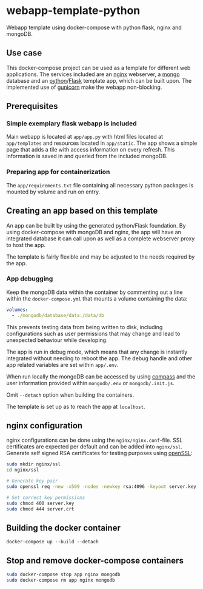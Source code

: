# webapp-template-python
Webapp template using docker-compose with python flask, nginx and mongoDB.

## Use case

This docker-compose project can be used as a template for different web applications. The services included are an [nginx][1] webserver, a [mongo][2] database and an [python][3]/[Flask][4] template app, which can be built upon. The implemented use of [gunicorn][7] make the webapp non-blocking.


## Prerequisites

### Simple exemplary flask webapp is included

Main webapp is located at `app/app.py` with html files located at `app/templates` and resources located in `app/static`. The app shows a simple page that adds a tile with access information on every refresh. This information is saved in and queried from the included mongoDB.

### Preparing app for containerization

The `app/requirements.txt` file containing all necessary python packages is mounted by volume and run on entry.

## Creating an app based on this template

An app can be built by using the generated python/Flask foundation. By using docker-compose with mongoDB and nginx, the app will have an integrated database it can call upon as well as a complete webserver proxy to host the app.

The template is fairly flexible and may be adjusted to the needs required by the app.

### App debugging

Keep the mongoDB data within the container by commenting out a line within the `docker-compose.yml` that mounts a volume containing the data:

```yml
volumes:
  - ./mongodb/database/data:/data/db
```

This prevents testing data from being written to disk, including configurations such as user permissions that may change and lead to unexpected behaviour while developing.

The app is run in debug mode, which means that any change is instantly integrated without needing to reboot the app. The debug handle and other app related variables are set within `app/.env`.

When run locally the mongoDB can be accessed by using [compass][5] and the user information provided within `mongodb/.env` or `mongodb/.init.js`.

Omit `--detach` option when building the containers.

The template is set up as to reach the app at `localhost`.

## nginx configuration

nginx configurations can be done using the `nginx/nginx.conf`-file. SSL certificates are expected per default and can be added into `nginx/ssl`.
Generate self signed RSA certificates for testing purposes using [openSSL][6]:

```bash
sudo mkdir nginx/ssl
cd nginx/ssl

# Generate key pair
sudo openssl req -new -x509 -nodes -newkey rsa:4096 -keyout server.key -out server.crt

# Set correct key permissions
sudo chmod 400 server.key
sudo chmod 444 server.crt
```

## Building the docker container

`docker-compose up --build --detach`

## Stop and remove docker-compose containers

```bash
sudo docker-compose stop app nginx mongodb
sudo docker-compose rm app nginx mongodb
```


[1]: https://nginx.org/en/docs/
[2]: https://docs.mongodb.com/
[3]: https://www.python.org/doc/versions/
[4]: http://flask.pocoo.org/docs
[5]: https://www.mongodb.com/products/compass
[6]: https://www.openssl.org/docs/manmaster/man1/openssl-req.html
[7]: https://gunicorn.org/#docs